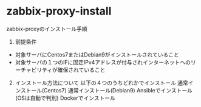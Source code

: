 # zabbix-proxy-install
zabbix-proxyのインストール手順

1. 前提条件
  - 対象サーバにCentos7またはDebian9がインストールされていること
  - 対象サーバの１つのIFに固定IPv4アドレスが付与されインターネットへのリーチャビリティが確保されていること

2. インストール方法について
  以下の４つのうちどれかでインストール
  通常インストール(Centos7)
  通常インストール(Debian9)
  Ansibleでインストール(OSは自動で判別)
  Dockerでインストール
